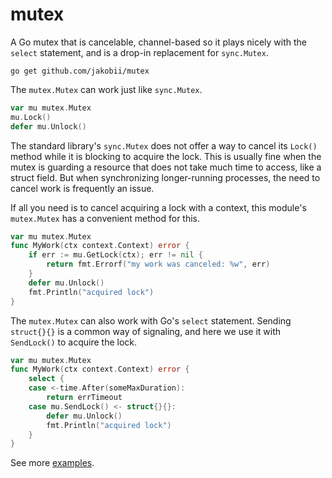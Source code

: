 # mutex

A Go mutex that is cancelable, channel-based so it plays nicely with the
`select` statement, and is a drop-in replacement for `sync.Mutex`.

```
go get github.com/jakobii/mutex
```

The `mutex.Mutex` can work just like `sync.Mutex`.

```go
var mu mutex.Mutex
mu.Lock()
defer mu.Unlock()
```

The standard library's `sync.Mutex` does not offer a way to cancel its `Lock()`
method while it is blocking to acquire the lock. This is usually fine when the
mutex is guarding a resource that does not take much time to access, like a
struct field. But when synchronizing longer-running processes, the need to
cancel work is frequently an issue.

If all you need is to cancel acquiring a lock with a context, this module's
`mutex.Mutex` has a convenient method for this.

```go
var mu mutex.Mutex
func MyWork(ctx context.Context) error {
	if err := mu.GetLock(ctx); err != nil {
		return fmt.Errorf("my work was canceled: %w", err)
	}
	defer mu.Unlock()
	fmt.Println("acquired lock")
}
```

The `mutex.Mutex` can also work with Go's `select` statement. Sending
`struct{}{}` is a common way of signaling, and here we use it with `SendLock()`
to acquire the lock.

```go
var mu mutex.Mutex
func MyWork(ctx context.Context) error {
	select {
	case <-time.After(someMaxDuration):
		return errTimeout
	case mu.SendLock() <- struct{}{}:
		defer mu.Unlock()
		fmt.Println("acquired lock")
	}
}
```

See more [examples](./example_test.go).